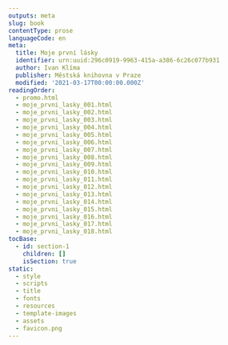 ```yaml
---
outputs: meta
slug: book
contentType: prose
languageCode: en
meta:
  title: Moje první lásky
  identifier: urn:uuid:296c0919-9963-415a-a386-6c26c077b931
  author: Ivan Klíma
  publisher: Městská knihovna v Praze
  modified: '2021-03-17T00:00:00.000Z'
readingOrder:
  - promo.html
  - moje_prvni_lasky_001.html
  - moje_prvni_lasky_002.html
  - moje_prvni_lasky_003.html
  - moje_prvni_lasky_004.html
  - moje_prvni_lasky_005.html
  - moje_prvni_lasky_006.html
  - moje_prvni_lasky_007.html
  - moje_prvni_lasky_008.html
  - moje_prvni_lasky_009.html
  - moje_prvni_lasky_010.html
  - moje_prvni_lasky_011.html
  - moje_prvni_lasky_012.html
  - moje_prvni_lasky_013.html
  - moje_prvni_lasky_014.html
  - moje_prvni_lasky_015.html
  - moje_prvni_lasky_016.html
  - moje_prvni_lasky_017.html
  - moje_prvni_lasky_018.html
tocBase:
  - id: section-1
    children: []
    isSection: true
static:
  - style
  - scripts
  - title
  - fonts
  - resources
  - template-images
  - assets
  - favicon.png
---
```

